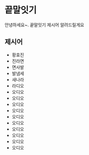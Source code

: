 # 끝말잇기
안녕하세요~. 끝말잇기 제시어 알려드릴게요

## 제시어
- 황효진
- 진라면
- 면사발
- 발냄세
- 새나라
- 라디오
- 오디오
- 오디오
- 오디오
- 오디오
- 오디오
- 오디오
- 오디오
- 오디오
- 오디오
- 오디오